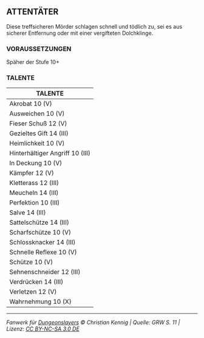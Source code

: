 ## ATTENTÄTER

Diese treffsicheren Mörder schlagen schnell und tödlich zu, sei es aus sicherer Entfernung oder mit einer vergifteten Dolchklinge.

### VORAUSSETZUNGEN

Späher der Stufe 10+

### TALENTE

| TALENTE                         |
| ------------------------------- |
| Akrobat 10 (V)                  |
| Ausweichen 10 (V)               |
| Fieser Schuß 12 (V)             |
| Gezieltes Gift 14 (III)         |
| Heimlichkeit 10 (V)             |
| Hinterhältiger Angriff 10 (III) |
| In Deckung 10 (V)               |
| Kämpfer 12 (V)                  |
| Kletterass 12 (III)             |
| Meucheln 14 (III)               |
| Perfektion 10 (III)             |
| Salve 14 (III)                  |
| Sattelschütze 14 (III)          |
| Scharfschütze 10 (V)            |
| Schlossknacker 14 (III)         |
| Schnelle Reflexe 10 (V)         |
| Schütze 10 (V)                  |
| Sehnenschneider 12 (III)        |
| Verdrücken 14 (III)             |
| Verletzen 12 (V)                |
| Wahrnehmung 10 (X)              |

---

_Fanwerk für [Dungeonslayers](https://www.dungeonslayers.net/) © Christian Kennig | Quelle: GRW S. 11 | Lizenz: [CC BY-NC-SA 3.0 DE](https://creativecommons.org/licenses/by-nc-sa/3.0/de/)_
